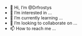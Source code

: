- 👋 Hi, I’m @Drfrostys
- 👀 I’m interested in ...
- 🌱 I’m currently learning ...
- 💞️ I’m looking to collaborate on ...
- 📫 How to reach me ...

<!---
Drfrostys/Drfrostys is a ✨ special ✨ repository because its `README.md` (this file) appears on your GitHub profile.
You can click the Preview link to take a look at your changes.
--->
